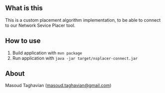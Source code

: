 ## What is this
  
This is a custom placement algorithm implementation, to be able to connect to our Network Sevice Placer tool.

## How to use
1. Build application with `mvn package`
2. Run application with `java -jar target/nsplacer-connect.jar`

## About
Masoud Taghavian (masoud.taghavian@gmail.com)  
